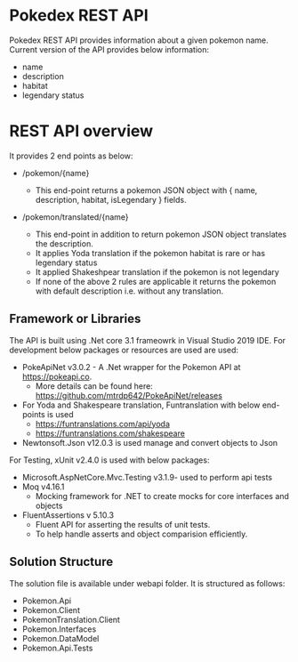 # Pokedex REST API
Pokedex REST API provides information about a given pokemon name. Current version of the API provides below information:
* name
* description
* habitat
* legendary status

# REST API overview
It provides 2 end points as below:
- /pokemon/{name}
	 - This end-point returns a pokemon JSON object with { name, description, habitat, isLegendary } fields.
	 
- /pokemon/translated/{name}
	- This end-point in addition to return pokemon JSON object translates the description.
	- It applies Yoda translation if the pokemon habitat is rare or has legendary status
	- It applied Shakeshpear translation if the pokemon is not legendary
	- If none of the above 2 rules are applicable it returns the pokemon with default description i.e. without any translation.

## Framework or Libraries
The API is built using .Net core 3.1 frameowrk in Visual Studio 2019 IDE.
For development below packages or resources are used are used:

- PokeApiNet v3.0.2 - A .Net wrapper for the Pokemon API at https://pokeapi.co.
	- More details can be found here: https://github.com/mtrdp642/PokeApiNet/releases
- For Yoda and Shakespeare translation, Funtranslation with below end-points is used
	- https://funtranslations.com/api/yoda
	- https://funtranslations.com/shakespeare
- Newtonsoft.Json v12.0.3 is used manage and convert objects to Json

For Testing, xUnit v2.4.0 is used with below packages:
- Microsoft.AspNetCore.Mvc.Testing v3.1.9- used to perform api tests
- Moq v4.16.1 
	- Mocking framework for .NET to create mocks for core interfaces and objects
- FluentAssertions v 5.10.3
	- Fluent API for asserting the results of unit tests.
	- To help handle asserts and object comparision efficiently.
   
## Solution Structure
The solution file is available under webapi folder. It is structured as follows:
* Pokemon.Api
* Pokemon.Client
* PokemonTranslation.Client
* Pokemon.Interfaces
* Pokemon.DataModel
* Pokemon.Api.Tests

